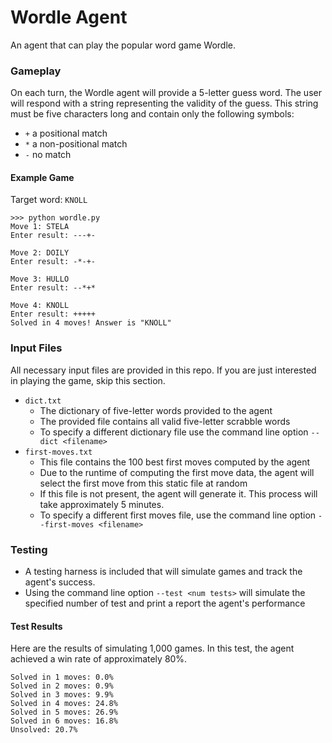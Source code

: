 # Wordle Agent
An agent that can play the popular word game Wordle.

### Gameplay

On each turn, the Wordle agent will provide a 5-letter guess word. The user
will respond with a string representing the validity of the guess. This
string must be five characters long and contain only the following symbols:

* `+` a positional match
* `*` a non-positional match
* `-` no match

#### Example Game
Target word: `KNOLL`
```
>>> python wordle.py
Move 1: STELA
Enter result: ---+-

Move 2: DOILY
Enter result: -*-+-

Move 3: HULLO
Enter result: --*+*

Move 4: KNOLL
Enter result: +++++
Solved in 4 moves! Answer is "KNOLL"
```

### Input Files
All necessary input files are provided in this repo. If you are just interested in playing the game, skip this section.
* `dict.txt`
  * The dictionary of five-letter words provided to the agent
  * The provided file contains all valid five-letter scrabble words
  * To specify a different dictionary file use the command line option `--dict <filename>`
* `first-moves.txt`
  * This file contains the 100 best first moves computed by the agent
  * Due to the runtime of computing the first move data, the agent will select the first move from this static file at random
  * If this file is not present, the agent will generate it. This process will take approximately 5 minutes.
  * To specify a different first moves file, use the command line option `--first-moves <filename>`

### Testing
* A testing harness is included that will simulate games and track the agent's success.
* Using the command line option `--test <num tests>` will simulate the specified number of test and print a report the agent's performance

#### Test Results
Here are the results of simulating 1,000 games. In this test, the agent achieved a win rate of approximately 80%.
```
Solved in 1 moves: 0.0%
Solved in 2 moves: 0.9%
Solved in 3 moves: 9.9%
Solved in 4 moves: 24.8%
Solved in 5 moves: 26.9%
Solved in 6 moves: 16.8%
Unsolved: 20.7%
```